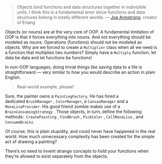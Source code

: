 > Objects bind functions and data structures together in indivisible units. I think this is a fundamental error since functions and data structures belong in totally different worlds. — [Joe Armstrong](http://harmful.cat-v.org/software/OO_programming/why_oo_sucks), creator of Erlang

Objects (or nouns) are at the very core of OOP. A fundamental limitation of OOP is that it forces everything into nouns. And not everything should be modeled as nouns. Operations (functions) should not be modeled as objects. Why are we forced to create a `Multiplier` class when all we need is a function that multiplies two numbers? Simply have a `Multiply` function, let data be data and let functions be functions!

In non-OOP languages, doing trivial things like saving data to a file is straightforward — very similar to how you would describe an action in plain English.

> Real-world example, please!

Sure, the painter owns a `PaintingFactory`. He has hired a dedicated `BrushManager` , `ColorManager`, a `CanvasManager`  and a `MonaLisaProvider`. His good friend zombie makes use of a `BrainConsumingStrategy` . Those objects, in turn, define the following methods:  `CreatePainting` , `FindBrush` , `PickColor` , `CallMonaLisa` , and `ConsumeBrainz`.

Of course, this is plain stupidity, and could never have happened in the real world. How much unnecessary complexity has been created for the simple act of drawing a painting?

There’s no need to invent strange concepts to hold your functions when they’re allowed to exist separately from the objects.